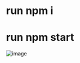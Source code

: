 # run npm i
# run npm start

![image](https://user-images.githubusercontent.com/99315911/233858219-3b60a6b1-fa79-4df8-8d19-46159c29f7a3.png)
